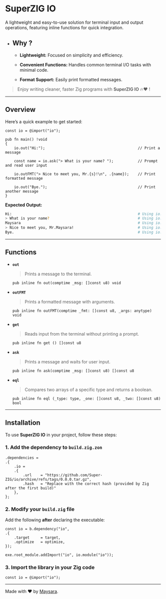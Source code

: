 # **SuperZIG IO**  

A lightweight and easy-to-use solution for terminal input and output operations, featuring inline functions for quick integration.  

- ## **Why ?**  

    - **Lightweight:** Focused on simplicity and efficiency.  

    - **Convenient Functions:** Handles common terminal I/O tasks with minimal code.

    - **Format Support:** Easily print formatted messages.  

> Enjoy writing cleaner, faster Zig programs with **SuperZIG IO** 🔥❤️ !  

---

## **Overview**  

Here’s a quick example to get started:  

```zig
const io = @import("io");

pub fn main() !void
{
    io.out("Hi:");                                          // Print a message

    const name = io.ask("> What is your name? ");           // Prompt and read user input

    io.outFMT("> Nice to meet you, Mr.{s}!\n", .{name});    // Print formatted message

    io.out("Bye.");                                         // Print another message
}
```

**Expected Output:**  

```bash
Hi:                                                         # Using io.out
> What is your name?                                        # Using io.ask/io.out
Maysara                                                     # Using io.ask/io.get
> Nice to meet you, Mr.Maysara!                             # Using io.outFMT
Bye.                                                        # Using io.out
```

---

## **Functions**  

- **`out`**

  >Prints a message to the terminal.
  
  ```zig
  pub inline fn out(comptime _msg: []const u8) void
  ```

- **`outFMT`**  
  
  > Prints a formatted message with arguments.
  
  ```zig
  pub inline fn outFMT(comptime _fmt: []const u8, _args: anytype) void
  ```

- **`get`**  
  
  > Reads input from the terminal without printing a prompt.
  
  ```zig
  pub inline fn get () []const u8
  ```

- **`ask`**  
  
  > Prints a message and waits for user input.
  
  ```zig
  pub inline fn ask(comptime _msg: []const u8) []const u8
  ```

- **`eql`**  
  
  > Compares two arrays of a specific type and returns a boolean.
  
  ```zig
  pub inline fn eql (_type: type, _one: []const u8, _two: []const u8) bool
  ```

---

## **Installation**  

To use **SuperZIG IO** in your project, follow these steps:  

### 1. Add the dependency to `build.zig.zon`  

```zig
.dependencies = 
.{
    .io = 
    .{
        .url    = "https://github.com/Super-ZIG/io/archive/refs/tags/0.0.0.tar.gz",
        .hash   = "Replace with the correct hash (provided by Zig after the first build)"
    },
};
```

### 2. Modify your `build.zig` file  

Add the following **after** declaring the executable:  

```zig
const io = b.dependency("io",
.{
    .target     = target,
    .optimize   = optimize,
});

exe.root_module.addImport("io", io.module("io"));
```

### 3. Import the library in your Zig code  

```zig
const io = @import("io");
```

---

Made with ❤️ by [Maysara](http://github.com/maysara-elshewehy).
